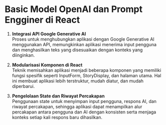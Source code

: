 # Basic Model OpenAI dan Prompt Engginer di React

1. **Integrasi API Google Generative AI**  
   Proses untuk menghubungkan aplikasi dengan Google Generative AI menggunakan API, memungkinkan aplikasi menerima input pengguna dan menghasilkan teks yang disesuaikan dengan konteks yang diinginkan.

2. **Modularisasi Komponen di React**  
   Teknik memisahkan aplikasi menjadi beberapa komponen yang memiliki fungsi spesifik seperti InputForm, StoryDisplay, dan halaman utama. Hal ini membuat aplikasi lebih terstruktur, mudah diatur, dan mudah diperbarui.

3. **Pengelolaan State dan Riwayat Percakapan**  
   Penggunaan state untuk menyimpan input pengguna, respons AI, dan riwayat percakapan, sehingga aplikasi dapat menampilkan alur percakapan antara pengguna dan AI dengan konsisten serta menjaga konteks setiap kali respons baru dihasilkan.
